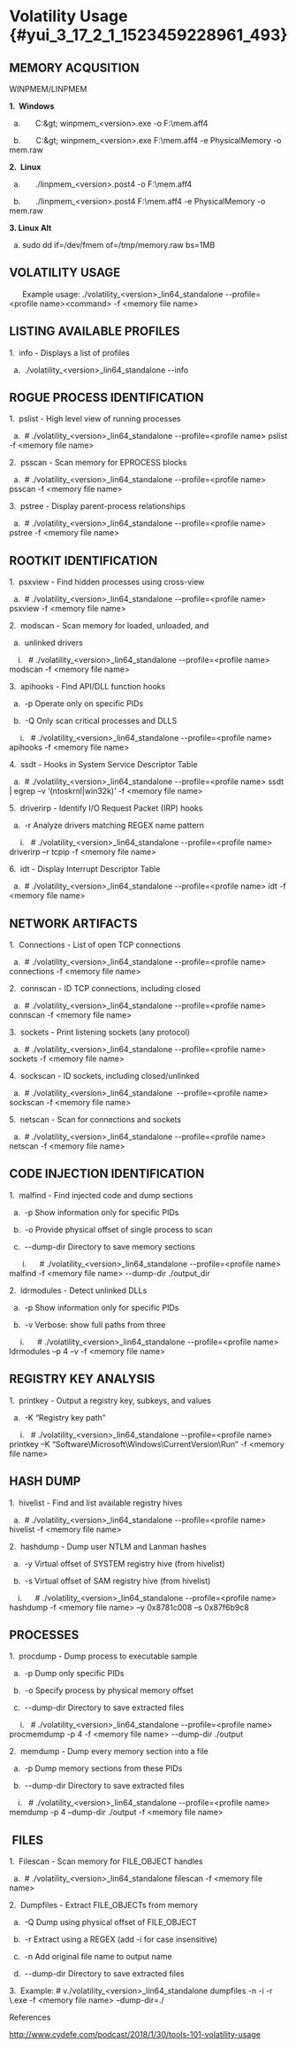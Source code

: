 

# Volatility Usage {#yui_3_17_2_1_1523459228961_493}



## MEMORY ACQUSITION

WINPMEM/LINPMEM

**1.  Windows**

  a.       C:\&gt; winpmem\_&lt;version&gt;.exe -o F:\mem.aff4

  b.       C:\&gt; winpmem\_&lt;version&gt;.exe F:\mem.aff4 -e PhysicalMemory -o mem.raw

**2.  Linux**

  a.       ./linpmem\_&lt;version&gt;.post4 -o F:\mem.aff4

  b.       ./linpmem\_&lt;version&gt;.post4 F:\mem.aff4 -e PhysicalMemory -o mem.raw

**3. Linux Alt**

  a. sudo dd if=/dev/fmem of=/tmp/memory.raw bs=1MB

## VOLATILITY USAGE

      Example usage: ./volatility\_&lt;version&gt;\_lin64\_standalone --profile=&lt;profile name&gt;&lt;command&gt; -f &lt;memory file name&gt;

## LISTING AVAILABLE PROFILES

1.  info - Displays a list of profiles

  a.  ./volatility\_&lt;version&gt;\_lin64\_standalone --info

## ROGUE PROCESS IDENTIFICATION

1.  pslist - High level view of running processes

  a.  \# ./volatility\_&lt;version&gt;\_lin64\_standalone --profile=&lt;profile name&gt; pslist -f &lt;memory file name&gt;

2.  psscan - Scan memory for EPROCESS blocks

  a.  \# ./volatility\_&lt;version&gt;\_lin64\_standalone --profile=&lt;profile name&gt; psscan -f &lt;memory file name&gt;

3.  pstree - Display parent-process relationships

  a.  \# ./volatility\_&lt;version&gt;\_lin64\_standalone --profile=&lt;profile name&gt; pstree -f &lt;memory file name&gt;

## ROOTKIT IDENTIFICATION

1.  psxview - Find hidden processes using cross-view

  a.  \# ./volatility\_&lt;version&gt;\_lin64\_standalone --profile=&lt;profile name&gt; psxview -f &lt;memory file name&gt;

2.  modscan - Scan memory for loaded, unloaded, and

  a.  unlinked drivers

    i.   \# ./volatility\_&lt;version&gt;\_lin64\_standalone --profile=&lt;profile name&gt; modscan -f &lt;memory file name&gt;

3.  apihooks - Find API/DLL function hooks

  a.  -p Operate only on specific PIDs

  b.  -Q Only scan critical processes and DLLS

     i.   \# ./volatility\_&lt;version&gt;\_lin64\_standalone --profile=&lt;profile name&gt; apihooks -f &lt;memory file name&gt;

4.  ssdt - Hooks in System Service Descriptor Table

  a.  \# ./volatility\_&lt;version&gt;\_lin64\_standalone --profile=&lt;profile name&gt; ssdt \| egrep –v ‘\(ntoskrnl\|win32k\)’ -f &lt;memory file name&gt;

5.  driverirp - Identify I/O Request Packet \(IRP\) hooks

  a.  -r Analyze drivers matching REGEX name pattern

     i.   \# ./volatility\_&lt;version&gt;\_lin64\_standalone --profile=&lt;profile name&gt; driverirp –r tcpip -f &lt;memory file name&gt;

6.  idt - Display Interrupt Descriptor Table

  a.  \# ./volatility\_&lt;version&gt;\_lin64\_standalone --profile=&lt;profile name&gt; idt -f &lt;memory file name&gt;

## NETWORK ARTIFACTS

1.  Connections - List of open TCP connections

  a.  \# ./volatility\_&lt;version&gt;\_lin64\_standalone --profile=&lt;profile name&gt; connections -f &lt;memory file name&gt;

2.  connscan - ID TCP connections, including closed

  a.  \# ./volatility\_&lt;version&gt;\_lin64\_standalone --profile=&lt;profile name&gt; connscan -f &lt;memory file name&gt;

3.  sockets - Print listening sockets \(any protocol\)

  a.  \# ./volatility\_&lt;version&gt;\_lin64\_standalone --profile=&lt;profile name&gt; sockets -f &lt;memory file name&gt;

4.  sockscan - ID sockets, including closed/unlinked

  a.  \# ./volatility\_&lt;version&gt;\_lin64\_standalone  --profile=&lt;profile name&gt; sockscan -f &lt;memory file name&gt;

5.  netscan - Scan for connections and sockets

  a.  \# ./volatility\_&lt;version&gt;\_lin64\_standalone --profile=&lt;profile name&gt; netscan -f &lt;memory file name&gt;

## CODE INJECTION IDENTIFICATION

1.  malfind - Find injected code and dump sections

  a.  -p Show information only for specific PIDs

  b.  -o Provide physical offset of single process to scan

  c.  --dump-dir Directory to save memory sections

      i.      \# ./volatility\_&lt;version&gt;\_lin64\_standalone --profile=&lt;profile name&gt; malfind -f &lt;memory file name&gt; --dump-dir ./output\_dir

2.  ldrmodules - Detect unlinked DLLs

  a.  -p Show information only for specific PIDs

  b.  -v Verbose: show full paths from three

     i.      \# ./volatility\_&lt;version&gt;\_lin64\_standalone --profile=&lt;profile name&gt; ldrmodules –p 4 –v -f &lt;memory file name&gt;

## REGISTRY KEY ANALYSIS

1.  printkey - Output a registry key, subkeys, and values

  a.  -K “Registry key path”

     i.   \# ./volatility\_&lt;version&gt;\_lin64\_standalone --profile=&lt;profile name&gt; printkey –K “Software\Microsoft\Windows\CurrentVersion\Run” -f &lt;memory file name&gt;

## HASH DUMP

1.  hivelist - Find and list available registry hives

  a.  \# ./volatility\_&lt;version&gt;\_lin64\_standalone --profile=&lt;profile name&gt; hivelist -f &lt;memory file name&gt;

2.  hashdump - Dump user NTLM and Lanman hashes

  a.  -y Virtual offset of SYSTEM registry hive \(from hivelist\)

  b.  -s Virtual offset of SAM registry hive \(from hivelist\) 

    i.      \# ./volatility\_&lt;version&gt;\_lin64\_standalone --profile=&lt;profile name&gt; hashdump -f &lt;memory file name&gt; –y 0x8781c008 –s 0x87f6b9c8

## PROCESSES

1.  procdump - Dump process to executable sample

  a.  -p Dump only specific PIDs

  b.  -o Specify process by physical memory offset

  c.  --dump-dir Directory to save extracted files

     i.   \# ./volatility\_&lt;version&gt;\_lin64\_standalone --profile=&lt;profile name&gt; procmemdump -p 4 -f &lt;memory file name&gt; --dump-dir ./output

2.  memdump - Dump every memory section into a file

  a.  -p Dump memory sections from these PIDs

  b.  --dump-dir Directory to save extracted files

    i.   \# ./volatility\_&lt;version&gt;\_lin64\_standalone --profile=&lt;profile name&gt; memdump -p 4 –dump-dir ./output -f &lt;memory file name&gt;

##  FILES

1.  Filescan - Scan memory for FILE\_OBJECT handles

  a.  \# ./volatility\_&lt;version&gt;\_lin64\_standalone filescan -f &lt;memory file name&gt;

2.  Dumpfiles - Extract FILE\_OBJECTs from memory

  a.  -Q Dump using physical offset of FILE\_OBJECT

  b.  -r Extract using a REGEX \(add -i for case insensitive\)

  c.  -n Add original file name to output name

  d.  --dump-dir Directory to save extracted files

3.  Example: \# v./volatility\_&lt;version&gt;\_lin64\_standalone dumpfiles -n -i -r \\.exe -f &lt;memory file name&gt; –dump-dir=./





References

http://www.cydefe.com/podcast/2018/1/30/tools-101-volatility-usage

